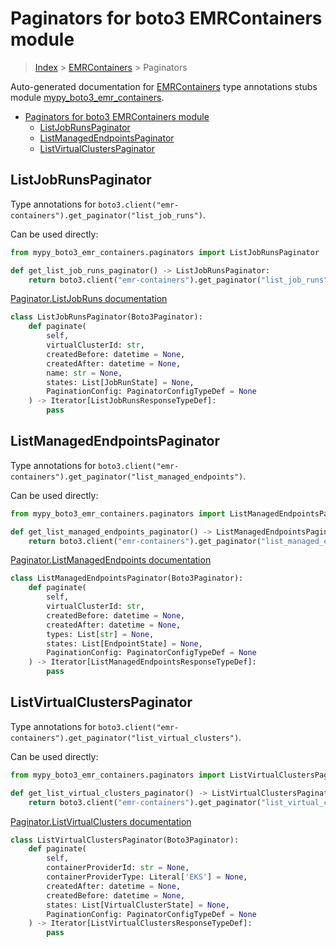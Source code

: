 # Paginators for boto3 EMRContainers module

> [Index](../index.md) > [EMRContainers](./index.md) > Paginators

Auto-generated documentation for [EMRContainers](https://boto3.amazonaws.com/v1/documentation/api/latest/reference/services/emr-containers.html#EMRContainers)
type annotations stubs module [mypy_boto3_emr_containers](https://pypi.org/project/mypy-boto3-emr-containers/).

- [Paginators for boto3 EMRContainers module](#paginators-for-boto3-emrcontainers-module)
  - [ListJobRunsPaginator](#listjobrunspaginator)
  - [ListManagedEndpointsPaginator](#listmanagedendpointspaginator)
  - [ListVirtualClustersPaginator](#listvirtualclusterspaginator)

## ListJobRunsPaginator

Type annotations for `boto3.client("emr-containers").get_paginator("list_job_runs")`.

Can be used directly:

```python
from mypy_boto3_emr_containers.paginators import ListJobRunsPaginator

def get_list_job_runs_paginator() -> ListJobRunsPaginator:
    return boto3.client("emr-containers").get_paginator("list_job_runs")
```

[Paginator.ListJobRuns documentation](https://boto3.amazonaws.com/v1/documentation/api/latest/reference/services/emr-containers.html#EMRContainers.Paginator.ListJobRuns)

```python
class ListJobRunsPaginator(Boto3Paginator):
    def paginate(
        self,
        virtualClusterId: str,
        createdBefore: datetime = None,
        createdAfter: datetime = None,
        name: str = None,
        states: List[JobRunState] = None,
        PaginationConfig: PaginatorConfigTypeDef = None
    ) -> Iterator[ListJobRunsResponseTypeDef]:
        pass
```
## ListManagedEndpointsPaginator

Type annotations for `boto3.client("emr-containers").get_paginator("list_managed_endpoints")`.

Can be used directly:

```python
from mypy_boto3_emr_containers.paginators import ListManagedEndpointsPaginator

def get_list_managed_endpoints_paginator() -> ListManagedEndpointsPaginator:
    return boto3.client("emr-containers").get_paginator("list_managed_endpoints")
```

[Paginator.ListManagedEndpoints documentation](https://boto3.amazonaws.com/v1/documentation/api/latest/reference/services/emr-containers.html#EMRContainers.Paginator.ListManagedEndpoints)

```python
class ListManagedEndpointsPaginator(Boto3Paginator):
    def paginate(
        self,
        virtualClusterId: str,
        createdBefore: datetime = None,
        createdAfter: datetime = None,
        types: List[str] = None,
        states: List[EndpointState] = None,
        PaginationConfig: PaginatorConfigTypeDef = None
    ) -> Iterator[ListManagedEndpointsResponseTypeDef]:
        pass
```
## ListVirtualClustersPaginator

Type annotations for `boto3.client("emr-containers").get_paginator("list_virtual_clusters")`.

Can be used directly:

```python
from mypy_boto3_emr_containers.paginators import ListVirtualClustersPaginator

def get_list_virtual_clusters_paginator() -> ListVirtualClustersPaginator:
    return boto3.client("emr-containers").get_paginator("list_virtual_clusters")
```

[Paginator.ListVirtualClusters documentation](https://boto3.amazonaws.com/v1/documentation/api/latest/reference/services/emr-containers.html#EMRContainers.Paginator.ListVirtualClusters)

```python
class ListVirtualClustersPaginator(Boto3Paginator):
    def paginate(
        self,
        containerProviderId: str = None,
        containerProviderType: Literal['EKS'] = None,
        createdAfter: datetime = None,
        createdBefore: datetime = None,
        states: List[VirtualClusterState] = None,
        PaginationConfig: PaginatorConfigTypeDef = None
    ) -> Iterator[ListVirtualClustersResponseTypeDef]:
        pass
```